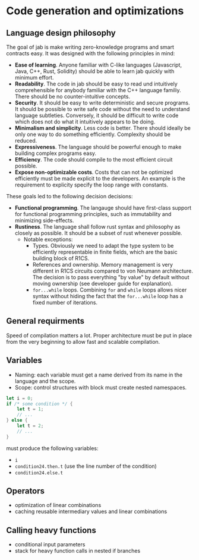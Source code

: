 # Code generation and optimizations

## Language design philosophy

The goal of jab is make writing zero-knowledge programs and smart contracts easy. It was designed with the following principles in mind:

- **Ease of learning**. Anyone familiar with C-like languages (Javascript, Java, C++, Rust, Solidity) should be able to learn jab quickly with minimum effort.
- **Readability**. The code in jab should be easy to read und intuitively comprehensible for anybody familiar with the C++ language familiy. There should be no counter-intuitive concepts.
- **Security**. It should be easy to write deterministic and secure programs. It should be possible to write safe code without the need to understand language subtleties. Conversely, it should be difficult to write code which does not do what it intuitively appears to be doing.
- **Minimalism and simplicity**. Less code is better. There should ideally be only one way to do something efficiently. Complexity should be reduced.
- **Expressiveness**. The language should be powerful enough to make building complex programs easy.
- **Efficiency**. The code should compile to the most efficient circuit possible.
- **Expose non-optimizable costs**. Costs that can not be optimized efficiently must be made explicit to the developers. An example is the requirement to explicity specify the loop range with constants.

These goals led to the following decision decisions:

- **Functional programming**. The langauge should have first-class support for functional programming principles, such as immutability and minimizing side-effects.
- **Rustiness**. The language shall follow rust syntax and philosophy as closely as possible. It should be a subset of rust whenever possible. 
  - Notable exceptions:
    - Types. Obviously we need to adapt the type system to be efficiently representable in finite fields, which are the basic building block of R1CS.
    - References and ownership. Memory management is very different in R1CS circuits compared to von Neumann architecture. The decision is to pass everything "by value" by default without moving ownership (see developer guide for explanation).
    - `for...while` loops. Combining `for` and `while` loops allows nicer syntax without hiding the fact that the `for...while` loop has a fixed number of iterations.

## General requirments

Speed of compilation matters a lot. Proper architecture must be put in place from the very beginning to allow fast and scalable compilation.

## Variables

- Naming: each variable must get a name derived from its name in the language and the scope.
- Scope: control structures with block must create nested namespaces.

```rust
let i = 0;
if /* some condition */ {
    let t = 1;
    // ...
} else {
    let t = 2;
    // ...
}
```

must produce the following variables:

- `i`
- `condition24.then.t` (use the line number of the condition)
- `condition24.else.t`

## Operators

- optimization of linear combinations
- caching reusable intermediary values and linear combinations

## Calling heavy functions

- conditional input parameters
- stack for heavy function calls in nested if branches

